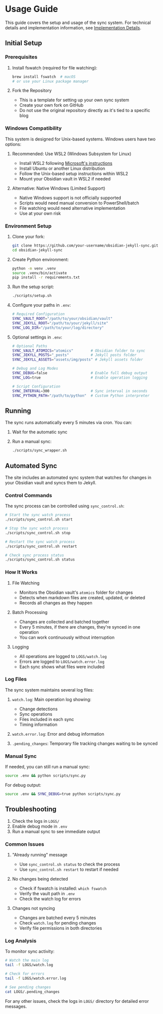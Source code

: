 # Usage Guide

This guide covers the setup and usage of the sync system. For technical details and implementation information, see [Implementation Details](implementation.md).

## Initial Setup

### Prerequisites

1. Install fswatch (required for file watching):

   ```bash
   brew install fswatch  # macOS
   # or use your Linux package manager
   ```

2. Fork the Repository
   - This is a template for setting up your own sync system
   - Create your own fork on GitHub
   - Do not use the original repository directly as it's tied to a specific blog

### Windows Compatibility

This system is designed for Unix-based systems. Windows users have two options:

1. Recommended: Use WSL2 (Windows Subsystem for Linux)
   - Install WSL2 following [Microsoft's instructions](https://learn.microsoft.com/en-us/windows/wsl/install)
   - Install Ubuntu or another Linux distribution
   - Follow the Unix-based setup instructions within WSL2
   - Mount your Obsidian vault in WSL2 if needed

2. Alternative: Native Windows (Limited Support)
   - Native Windows support is not officially supported
   - Scripts would need manual conversion to PowerShell/batch
   - File watching would need alternative implementation
   - Use at your own risk

### Environment Setup

1. Clone your fork:

   ```bash
   git clone https://github.com/your-username/obsidian-jekyll-sync.git
   cd obsidian-jekyll-sync
   ```

2. Create Python environment:

   ```bash
   python -m venv .venv
   source .venv/bin/activate
   pip install -r requirements.txt
   ```

3. Run the setup script:

   ```bash
   ./scripts/setup.sh
   ```

4. Configure your paths in `.env`:

   ```bash
   # Required Configuration
   SYNC_VAULT_ROOT="/path/to/your/obsidian/vault"
   SYNC_JEKYLL_ROOT="/path/to/your/jekyll/site"
   SYNC_LOG_DIR="/path/to/your/log/directory"
   ```

5. Optional settings in `.env`:

   ```bash
   # Optional Paths
   SYNC_VAULT_ATOMICS="atomics"        # Obsidian folder to sync
   SYNC_JEKYLL_POSTS="_posts"          # Jekyll posts folder
   SYNC_JEKYLL_ASSETS="assets/img/posts" # Jekyll assets folder

   # Debug and Log Modes
   SYNC_DEBUG=false                    # Enable full debug output
   SYNC_LOG=true                       # Enable operation logging

   # Script Configuration
   SYNC_INTERVAL=300                   # Sync interval in seconds
   SYNC_PYTHON_PATH="/path/to/python"  # Custom Python interpreter
   ```

## Running

The sync runs automatically every 5 minutes via cron. You can:

1. Wait for the automatic sync
2. Run a manual sync:

   ```bash
   ./scripts/sync_wrapper.sh
   ```

## Automated Sync

The site includes an automated sync system that watches for changes in your Obsidian vault and syncs them to Jekyll.

### Control Commands

The sync process can be controlled using `sync_control.sh`:

```bash
# Start the sync watch process
./scripts/sync_control.sh start

# Stop the sync watch process
./scripts/sync_control.sh stop

# Restart the sync watch process
./scripts/sync_control.sh restart

# Check sync process status
./scripts/sync_control.sh status
```

### How It Works

1. File Watching
   - Monitors the Obsidian vault's `atomics` folder for changes
   - Detects when markdown files are created, updated, or deleted
   - Records all changes as they happen

2. Batch Processing
   - Changes are collected and batched together
   - Every 5 minutes, if there are changes, they're synced in one operation
   - You can work continuously without interruption

3. Logging
   - All operations are logged to `LOGS/watch.log`
   - Errors are logged to `LOGS/watch.error.log`
   - Each sync shows what files were included

### Log Files

The sync system maintains several log files:

1. `watch.log`: Main operation log showing:
   - Change detections
   - Sync operations
   - Files included in each sync
   - Timing information

2. `watch.error.log`: Error and debug information

3. `.pending_changes`: Temporary file tracking changes waiting to be synced

### Manual Sync

If needed, you can still run a manual sync:

```bash
source .env && python scripts/sync.py
```

For debug output:

```bash
source .env && SYNC_DEBUG=true python scripts/sync.py
```

## Troubleshooting

1. Check the logs in `LOGS/`
2. Enable debug mode in `.env`
3. Run a manual sync to see immediate output

### Common Issues

1. "Already running" message
   - Use `sync_control.sh status` to check the process
   - Use `sync_control.sh restart` to restart if needed

2. No changes being detected
   - Check if fswatch is installed: `which fswatch`
   - Verify the vault path in `.env`
   - Check the watch log for errors

3. Changes not syncing
   - Changes are batched every 5 minutes
   - Check `watch.log` for pending changes
   - Verify file permissions in both directories

### Log Analysis

To monitor sync activity:

```bash
# Watch the main log
tail -f LOGS/watch.log

# Check for errors
tail -f LOGS/watch.error.log

# See pending changes
cat LOGS/.pending_changes
```

For any other issues, check the logs in `LOGS/` directory for detailed error messages.
